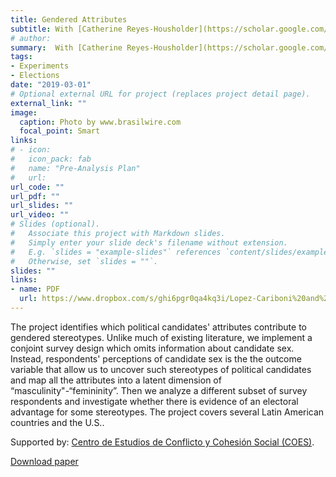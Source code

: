 ```yaml
---
title: Gendered Attributes
subtitle: With [Catherine Reyes-Housholder](https://scholar.google.com/citations?user=8WfwsloAAAAJ&hl=en)
# author: 
summary:  With [Catherine Reyes-Housholder](https://scholar.google.com/citations?user=8WfwsloAAAAJ&hl=en). We develop conjoint survey experiments to measure gendered political stereotypes, and analyze their impact on support for presidential candidates Latin America and the US. 
tags:
- Experiments
- Elections
date: "2019-03-01"
# Optional external URL for project (replaces project detail page).
external_link: ""
image:
  caption: Photo by www.brasilwire.com
  focal_point: Smart
links:
# - icon: 
#   icon_pack: fab
#   name: "Pre-Analysis Plan"
#   url: 
url_code: ""
url_pdf: ""
url_slides: ""
url_video: ""
# Slides (optional).
#   Associate this project with Markdown slides.
#   Simply enter your slide deck's filename without extension.
#   E.g. `slides = "example-slides"` references `content/slides/example-slides.md`.
#   Otherwise, set `slides = ""`.
slides: ""
links:
- name: PDF
  url: https://www.dropbox.com/s/ghi6pgr0qa4kq3i/Lopez-Cariboni%20and%20Reyes-Housholder_IMC2022.pdf?dl=0
---
```


The project identifies which political candidates' attributes contribute to gendered stereotypes. Unlike much of existing literature, we implement a conjoint survey design which omits information about candidate sex. Instead, respondents' perceptions of candidate sex is the the outcome variable that allow us to uncover such stereotypes of political candidates and map all the attributes into a latent dimension of “masculinity"-“femininity”. Then we analyze a different subset of survey respondents and investigate whether there is evidence of an electoral advantage for some stereotypes. The project covers several Latin American countries and the U.S.. 

Supported by: [Centro de Estudios de Conflicto y Cohesión Social (COES)](https://coes.cl/).

[Download paper](https://www.dropbox.com/s/ghi6pgr0qa4kq3i/Lopez-Cariboni%20and%20Reyes-Housholder_IMC2022.pdf?dl=0)

